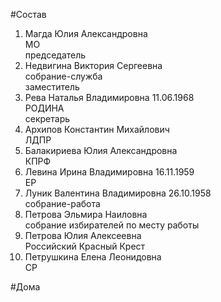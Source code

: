 #Состав  
1. Магда Юлия Александровна  
    МО  
    председатель  
2. Недвигина Виктория Сергеевна  
    собрание-служба  
    заместитель  
3. Рева Наталья Владимировна 11.06.1968  
    РОДИНА  
    секретарь  
4. Архипов Константин Михайлович  
    ЛДПР  
5. Балакириева Юлия Александровна  
    КПРФ  
6. Левина Ирина Владимировна 16.11.1959  
    ЕР  
7. Луник Валентина Владимировна 26.10.1958  
    собрание-работа  
8. Петрова Эльмира Наиловна  
    собрание избирателей по месту работы  
9. Петрова Юлия Алексеевна  
    Российский Красный Крест  
10. Петрушкина Елена Леонидовна  
    СР  
  
#Дома  

